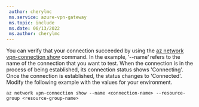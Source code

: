 ```yaml
---
 author: cherylmc
 ms.service: azure-vpn-gateway
 ms.topic: include
 ms.date: 06/13/2022
 ms.author: cherylmc
---
```

You can verify that your connection succeeded by using the [az network vpn-connection show](/cli/azure/network/vpn-connection) command. In the example, '--name' refers to the name of the connection that you want to test. When the connection is in the process of being established, its connection status shows 'Connecting'. Once the connection is established, the status changes to 'Connected'. Modify the following example with the values for your environment.

```azurecli-interactive
az network vpn-connection show --name <connection-name> --resource-group <resource-group-name>
```
